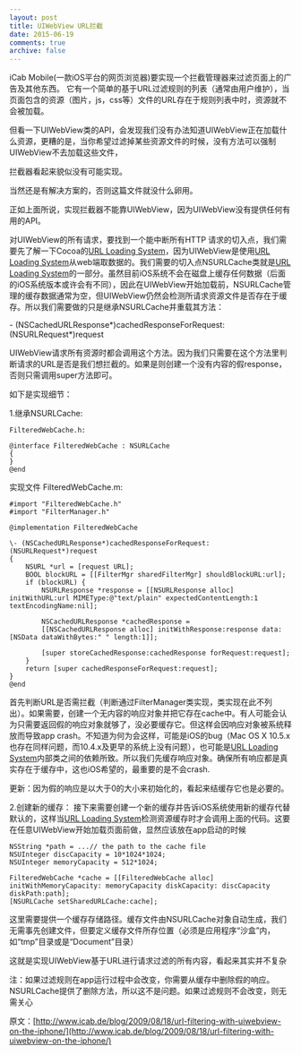 ---
layout: post
title: UIWebView URL拦截
date: 2015-06-19
comments: true
archive: false
---iCab Mobile(一款iOS平台的网页浏览器)要实现一个拦截管理器来过滤页面上的广告及其他东西。 它有一个简单的基于URL过滤规则的列表（通常由用户维护），当页面包含的资源（图片，js，css等）文件的URL存在于规则列表中时，资源就不会被加载。但看一下UIWebView类的API，会发现我们没有办法知道UIWebView正在加载什么资源，更糟的是，当你希望过滤掉某些资源文件的时候，没有方法可以强制UIWebView不去加载这些文件，拦截器看起来貌似没有可能实现。当然还是有解决方案的，否则这篇文件就没什么卵用。正如上面所说，实现拦截器不能靠UIWebView，因为UIWebView没有提供任何有用的API。对UIWebView的所有请求，要找到一个能中断所有HTTP 请求的切入点，我们需要先了解一下Cocoa的[URL Loading System](https://developer.apple.com/library/ios/documentation/Cocoa/Conceptual/URLLoadingSystem/URLLoadingSystem.html)，因为UIWebView是使用[URL Loading System](https://developer.apple.com/library/ios/documentation/Cocoa/Conceptual/URLLoadingSystem/URLLoadingSystem.html)从web端取数据的。我们需要的切入点NSURLCache类就是[URL Loading System](https://developer.apple.com/library/ios/documentation/Cocoa/Conceptual/URLLoadingSystem/URLLoadingSystem.html)的一部分。虽然目前iOS系统不会在磁盘上缓存任何数据（后面的iOS系统版本或许会有不同），因此在UIWebView开始加载前，NSURLCache管理的缓存数据通常为空，但UIWebView仍然会检测所请求资源文件是否存在于缓存。所以我们需要做的只是继承NSURLCache并重载其方法：\- (NSCachedURLResponse*)cachedResponseForRequest:(NSURLRequest*)requestUIWebView请求所有资源时都会调用这个方法。因为我们只需要在这个方法里判断请求的URL是否是我们想拦截的。如果是则创建一个没有内容的假response，否则只需调用super方法即可。如下是实现细节：1.继承NSURLCache:    FilteredWebCache.h:
    @interface FilteredWebCache : NSURLCache    {    }    @end实现文件	FilteredWebCache.m:    #import "FilteredWebCache.h"    #import "FilterManager.h"    @implementation FilteredWebCache    \- (NSCachedURLResponse*)cachedResponseForRequest:(NSURLRequest*)request    {    	NSURL *url = [request URL];    	BOOL blockURL = [[FilterMgr sharedFilterMgr] shouldBlockURL:url];		if (blockURL) {			NSURLResponse *response = [[NSURLResponse alloc] initWithURL:url MIMEType:@"text/plain" expectedContentLength:1 textEncodingName:nil];			NSCachedURLResponse *cachedResponse =			[[NSCachedURLResponse alloc] initWithResponse:response data:[NSData dataWithBytes:" " length:1]];			[super storeCachedResponse:cachedResponse forRequest:request];		}		return [super cachedResponseForRequest:request];	}	@end首先判断URL是否需拦截（判断通过FilterManager类实现，类实现在此不列出）。如果需要，创建一个无内容的响应对象并把它存在cache中。有人可能会认为只需要返回假的响应对象就够了，没必要缓存它。但这样会因响应对象被系统释放而导致app crash。不知道为何为会这样，可能是iOS的bug（Mac OS X 10.5.x也存在同样问题，而10.4.x及更早的系统上没有问题），也可能是[URL Loading System](https://developer.apple.com/library/ios/documentation/Cocoa/Conceptual/URLLoadingSystem/URLLoadingSystem.html)内部类之间的依赖所致。所以我们先缓存响应对象。确保所有响应都是真实存在于缓存中，这也iOS希望的，最重要的是不会crash.更新：因为假的响应是以大于0的大小来初始化的，看起来结缓存它也是必要的。2.创建新的缓存：接下来需要创建一个新的缓存并告诉iOS系统使用新的缓存代替默认的，这样当[URL Loading System](https://developer.apple.com/library/ios/documentation/Cocoa/Conceptual/URLLoadingSystem/URLLoadingSystem.html)检测资源缓存时才会调用上面的代码。这要在任意UIWebView开始加载页面前做，显然应该放在app启动的时候	NSString *path = ...// the path to the cache file	NSUInteger discCapacity = 10*1024*1024;	NSUInteger memoryCapacity = 512*1024;	FilteredWebCache *cache = [[FilteredWebCache alloc] initWithMemoryCapacity: memoryCapacity diskCapacity: discCapacity diskPath:path];	[NSURLCache setSharedURLCache:cache];这里需要提供一个缓存存储路径。缓存文件由NSURLCache对象自动生成，我们无需事先创建文件，但要定义缓存文件所存位置（必须是应用程序“沙盒”内，如“tmp”目录或是“Document”目录）这就是实现UIWebView基于URL进行请求过滤的所有内容，看起来其实并不复杂注：如果过滤规则在app运行过程中会改变，你需要从缓存中删除假的响应。NSURLCache提供了删除方法，所以这不是问题。如果过滤规则不会改变，则无需关心原文：[http://www.icab.de/blog/2009/08/18/url-filtering-with-uiwebview-on-the-iphone/](http://www.icab.de/blog/2009/08/18/url-filtering-with-uiwebview-on-the-iphone/)